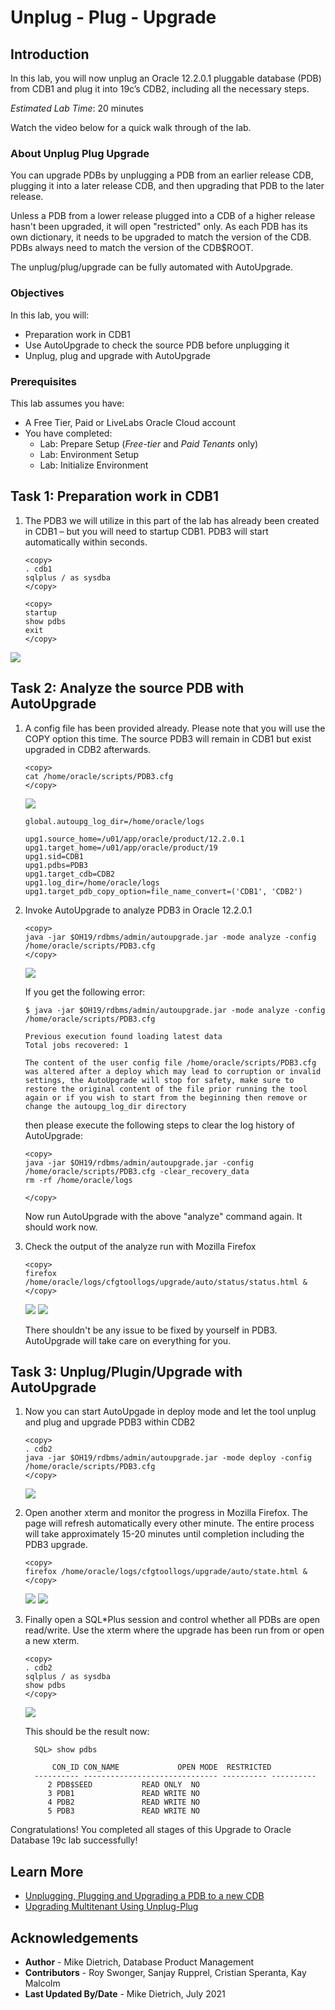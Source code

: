 # Unplug - Plug - Upgrade

## Introduction

In this lab, you will now unplug an Oracle 12.2.0.1 pluggable database (PDB) from CDB1 and plug it into 19c’s CDB2, including all the necessary steps.

*Estimated Lab Time*: 20 minutes

Watch the video below for a quick walk through of the lab.
[](youtube:k4m09ejlAxU)

### About Unplug Plug Upgrade
You can upgrade PDBs by unplugging a PDB from an earlier release CDB, plugging it into a later release CDB, and then upgrading that PDB to the later release.

Unless a PDB from a lower release plugged into a CDB of a higher release hasn't been upgraded, it will open "restricted" only. As each PDB has its own dictionary, it needs to be upgraded to match the version of the CDB. PDBs always need to match the version of the CDB$ROOT.

The unplug/plug/upgrade can be fully automated with AutoUpgrade.


### Objectives
In this lab, you will:
* Preparation work in CDB1
* Use AutoUpgrade to check the source PDB before unplugging it
* Unplug, plug and upgrade with AutoUpgrade

### Prerequisites
This lab assumes you have:
- A Free Tier, Paid or LiveLabs Oracle Cloud account
- You have completed:
    - Lab: Prepare Setup (*Free-tier* and *Paid Tenants* only)
    - Lab: Environment Setup
    - Lab: Initialize Environment

## Task 1: Preparation work in CDB1

1. The PDB3 we will utilize in this part of the lab has already been created in CDB1 – but you will need to startup CDB1. PDB3 will start automatically within seconds.

    ```
    <copy>
    . cdb1
    sqlplus / as sysdba
    </copy>
    ```

    ```
    <copy>
    startup
    show pdbs
    exit
    </copy>
    ```
![](./images/unplug_PDB3_02.png " ")

## Task 2: Analyze the source PDB with AutoUpgrade

1. A config file has been provided already. Please note that you will use the COPY option this time. The source PDB3 will remain in CDB1 but exist upgraded in CDB2 afterwards.

    ```
    <copy>
    cat /home/oracle/scripts/PDB3.cfg
    </copy>
    ```
    ![](./images/unplug_PDB3_03.png " ")

    ```
    global.autoupg_log_dir=/home/oracle/logs

    upg1.source_home=/u01/app/oracle/product/12.2.0.1
    upg1.target_home=/u01/app/oracle/product/19
    upg1.sid=CDB1
    upg1.pdbs=PDB3
    upg1.target_cdb=CDB2
    upg1.log_dir=/home/oracle/logs
    upg1.target_pdb_copy_option=file_name_convert=('CDB1', 'CDB2')
    ```

2. Invoke AutoUpgrade to analyze PDB3 in Oracle 12.2.0.1

    ```
    <copy>
    java -jar $OH19/rdbms/admin/autoupgrade.jar -mode analyze -config /home/oracle/scripts/PDB3.cfg
    </copy>
    ```
    ![](./images/unplug_PDB3_04.png " ")

    If you get the following error:

    ```
    $ java -jar $OH19/rdbms/admin/autoupgrade.jar -mode analyze -config /home/oracle/scripts/PDB3.cfg

    Previous execution found loading latest data
    Total jobs recovered: 1

    The content of the user config file /home/oracle/scripts/PDB3.cfg was altered after a deploy which may lead to corruption or invalid settings, the AutoUpgrade will stop for safety, make sure to restore the original content of the file prior running the tool again or if you wish to start from the beginning then remove or change the autoupg_log_dir directory
    ```

    then please execute the following steps to clear the log history of AutoUpgrade:

    ```
    <copy>
    java -jar $OH19/rdbms/admin/autoupgrade.jar -config /home/oracle/scripts/PDB3.cfg -clear_recovery_data
    rm -rf /home/oracle/logs

    </copy>
    ```

    Now run AutoUpgrade with the above "analyze" command again. It should work now.


3. Check the output of the analyze run with Mozilla Firefox


    ```
    <copy>
    firefox /home/oracle/logs/cfgtoollogs/upgrade/auto/status/status.html &
    </copy>
    ```
    ![](./images/unplug_PDB3_05.png " ")
    ![](./images/unplug_PDB3_06.png " ")

    There shouldn't be any issue to be fixed by yourself in PDB3. AutoUpgrade will take care on everything for you.

## Task 3: Unplug/Plugin/Upgrade with AutoUpgrade

1. Now you can start AutoUpgade in deploy mode and let the tool unplug and plug and upgrade PDB3 within CDB2


    ```
    <copy>
    . cdb2
    java -jar $OH19/rdbms/admin/autoupgrade.jar -mode deploy -config /home/oracle/scripts/PDB3.cfg
    </copy>
    ```
    ![](./images/unplug_PDB3_07.png " ")


2. Open another xterm and monitor the progress in Mozilla Firefox. The page will refresh automatically every other minute. The entire process will take approximately 15-20 minutes until completion including the PDB3 upgrade.

    ```
    <copy>
    firefox /home/oracle/logs/cfgtoollogs/upgrade/auto/state.html &
    </copy>
    ```
    ![](./images/unplug_PDB3_08.png " ")
    ![](./images/unplug_PDB3_09.png " ")

3. Finally open a SQL*Plus session and control whether all PDBs are open read/write. Use the xterm where the upgrade has been run from or open a new xterm.

    ```
    <copy>
    . cdb2
    sqlplus / as sysdba
    show pdbs
    </copy>
    ```
    ![](./images/unplug_PDB3_10.png " ")


    This should be the result now:
    ```
      SQL> show pdbs

          CON_ID CON_NAME			  OPEN MODE  RESTRICTED
      ---------- ------------------------------ ---------- ----------
      	 2 PDB$SEED			  READ ONLY  NO
      	 3 PDB1 			  READ WRITE NO
      	 4 PDB2 			  READ WRITE NO
      	 5 PDB3 			  READ WRITE NO
    ```

Congratulations! You completed all stages of this Upgrade to Oracle Database 19c lab successfully!

## Learn More

* [Unplugging, Plugging and Upgrading a PDB to a new CDB](https://mikedietrichde.com/2021/06/07/unplug-plug-upgrade-with-autoupgrade/)
* [Upgrading Multitenant Using Unplug-Plug](https://docs.oracle.com/en/database/oracle/oracle-database/19/spupu/upgrade-multitenant-architecture-sequentially.html#GUID-8F9AAFA1-690D-4F70-8448-E66D765AF136)

## Acknowledgements
* **Author** - Mike Dietrich, Database Product Management
* **Contributors** -  Roy Swonger, Sanjay Rupprel, Cristian Speranta, Kay Malcolm
* **Last Updated By/Date** - Mike Dietrich, July 2021
